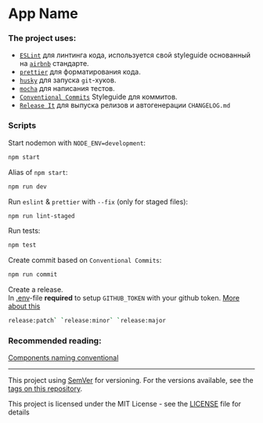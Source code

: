 # App Name

### The project uses:

-   [`ESLint`](https://eslint.org/) для линтинга кода, используется свой styleguide основанный на [`airbnb`](https://github.com/airbnb/javascript) стандарте.
-   [`prettier`](https://prettier.io/) для форматирования кода.
-   [`husky`](https://github.com/typicode/husky) для запуска `git`-хуков.
-   [`mocha`](https://jestjs.io/) для написания тестов.
-   [`Conventional Commits`](https://www.conventionalcommits.org) Styleguide для коммитов.
-   [`Release It`](https://github.com/release-it/release-it) для выпуска релизов и автогенерации `CHANGELOG.md`

### Scripts

Start nodemon with `NODE_ENV=development`:
```bash
npm start
```

Alias of `npm start`:
```bash
npm run dev
```

Run `eslint` & `prettier` with `--fix` (only for staged files):
```bash
npm run lint-staged
```

Run tests:
```bash
npm test
```

Create commit based on `Conventional Commits`:
```bash
npm run commit
```

Create a release.<br>In [.env](.env)-file **required** to setup `GITHUB_TOKEN` with your github token.
[More about this](https://docs.github.com/en/free-pro-team@latest/github/administering-a-repository/about-releases)
```bash
release:patch` `release:minor` `release:major
```

### Recommended reading:
[Components naming conventional](https://medium.com/@wittydeveloper/react-components-naming-convention-%EF%B8%8F-b50303551505)

<hr/>

This project using [SemVer](http://semver.org) for versioning. For the versions available, see the [tags on this repository](https://github.com/koalex/koa-json-rpc/tags).

This project is licensed under the MIT License - see the [LICENSE](LICENSE) file for details
